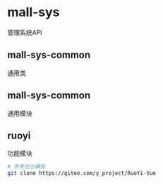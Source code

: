 # mall-sys
管理系统API

## mall-sys-common
通用类

## mall-sys-common
通用模块

## ruoyi
功能模块

```bash
# 参考后台模板
git clone https://gitee.com/y_project/RuoYi-Vue

```
